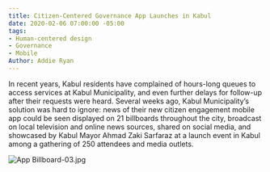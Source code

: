 ```yaml
---
title: Citizen-Centered Governance App Launches in Kabul
date: 2020-02-06 07:00:00 -05:00
tags:
- Human-centered design
- Governance
- Mobile
Author: Addie Ryan
---
```


In recent years, Kabul residents have complained of hours-long queues to access services at Kabul Municipality, and even further delays for follow-up after their requests were heard. Several weeks ago, Kabul Municipality’s solution was hard to ignore: news of their new citizen engagement mobile app could be seen displayed on 21 billboards throughout the city, broadcast on local television and online news sources, shared on social media, and showcased by Kabul Mayor Ahmad Zaki Sarfaraz at a launch event in Kabul among a gathering of 250 attendees and media outlets.

![App Billboard-03.jpg](/uploads/App%20Billboard-03.jpg)